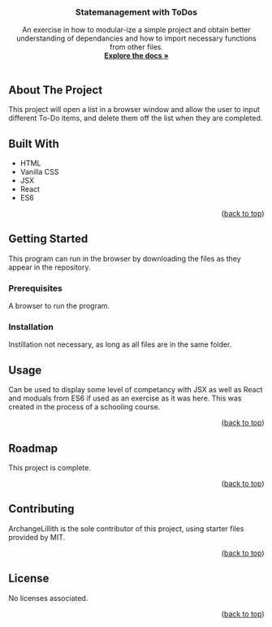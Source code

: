 <h3 align="center">Statemanagement with ToDos</h3>

  <p align="center">
     An exercise in how to modular-ize a simple project and obtain better understanding of dependancies and how to import necessary functions from other files. 
    <br />
    <a href="https://github.com/github_username/repo_name"><strong>Explore the docs »</strong></a>
    <br />
    <br />
</div>

<!-- ABOUT THE PROJECT -->
## About The Project

This project will open a list in a browser window and allow the user to input different To-Do items, and delete them off the list when they are completed. 

## Built With


* HTML
* Vanilla CSS
* JSX
* React
* ES6

<p align="right">(<a href="#readme-top">back to top</a>)</p>



<!-- GETTING STARTED -->
## Getting Started

This program can run in the browser by downloading the files as they appear in the repository. 



### Prerequisites

A browser to run the program.

### Installation

Instillation not necessary, as long as all files are in the same folder.

<!-- USAGE EXAMPLES -->
## Usage

Can be used to display some level of competancy with JSX as well as React and moduals from ES6 if used as an exercise as it was here. This was created in the process of a schooling course. 


<p align="right">(<a href="#readme-top">back to top</a>)</p>



<!-- ROADMAP -->
## Roadmap

This project is complete. 

<p align="right">(<a href="#readme-top">back to top</a>)</p>



<!-- CONTRIBUTING -->
## Contributing

ArchangeLillith is the sole contributor of this project, using starter files provided by MIT.

<p align="right">(<a href="#readme-top">back to top</a>)</p>



<!-- LICENSE -->
## License

No licenses associated. 

<p align="right">(<a href="#readme-top">back to top</a>)</p>


